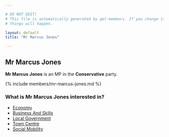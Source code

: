 ```yaml
---

# DO NOT EDIT!
# This file is automatically generated by get-members. If you change it, bad
# things will happen.

layout: default
title: "Mr Marcus Jones"

---
```


## Mr Marcus Jones

**Mr Marcus Jones** is an MP in the **Conservative** party.

{% include members/mr-marcus-jones.md %}

### What is Mr Marcus Jones interested in?


* [Economy](/interests/economy.html)
* [Business And Skills](/interests/business-and-skills.html)
* [Local Government](/interests/local-government.html)
* [Town Centre](/interests/town-centre.html)
* [Social Mobility](/interests/social-mobility.html)
